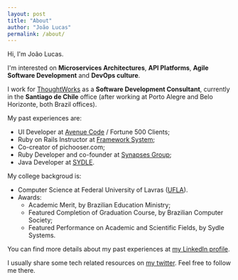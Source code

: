 ```yaml
---
layout: post
title: "About"
author: "João Lucas"
permalink: /about/
---
```


Hi, I'm João Lucas.

I'm interested on **Microservices Architectures**, **API Platforms**, **Agile Software Development** and **DevOps culture**.

I work for [ThoughtWorks](https://www.thoughtworks.com/) as a **Software Development Consultant**, currently in the **Santiago de Chile** office (after working at Porto Alegre and Belo Horizonte, both Brazil offices).

My past experiences are:
- UI Developer at [Avenue Code](https://www.avenuecode.com/) / Fortune 500 Clients;
- Ruby on Rails Instructor at [Framework System](http://www.frameworksystem.com/);
- Co-creator of pichooser.com;
- Ruby Developer and co-founder at [Synapses Group](http://www.synapses.com.br/);
- Java Developer at [SYDLE](https://www.sydle.com).

My college backgroud is:
- Computer Science at Federal University of Lavras ([UFLA](http://www.ufla.br/)).
- Awards:
	- Academic Merit, by Brazilian Education Ministry;
	- Featured Completion of Graduation Course, by Brazilian Computer Society;
	- Featured Performance on Academic and Scientific Fields, by Sydle Systems.


You can find more details about my past experiences at [my LinkedIn profile](https://www.linkedin.com/in/jlucasps/).

I usually share some tech related resources on [my twitter](https://twitter.com/jlucasps). Feel free to follow me there.